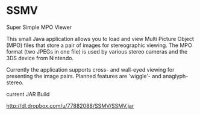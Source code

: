 SSMV
====

Super Simple MPO Viewer

This small Java application allows you to load and view Multi Picture Object (MPO) files that
store a pair of images for stereographic viewing.
The MPO format (two JPEGs in one file) is used by various stereo cameras and the 3DS device from Nintendo.

Currently the application supports cross- and wall-eyed viewing for presenting the image pairs.
Planned features are 'wiggle'- and anaglyph-stereo.

current JAR Build

http://dl.dropbox.com/u/77882088/SSMV/SSMV.jar